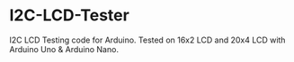 # I2C-LCD-Tester
 I2C LCD Testing code for Arduino. Tested on 16x2 LCD and 20x4 LCD with Arduino Uno & Arduino Nano.

